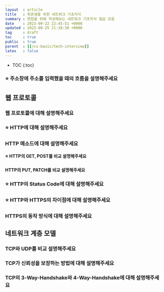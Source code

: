 ```yaml
---
layout  : article
title   : 취준생을 위한 네트워크 기초지식
summary : 면접을 위해 작성해보는 네트워크 기초지식 질답 모음
date    : 2023-09-22 22:45:51 +0900
updated : 2023-09-25 21:18:30 +0900
tag     : draft
toc     : true
public  : true
parent  : [[/cs-basic/tech-interview]]
latex   : false
---
```

* TOC
{:toc}

### ⭐ 주소창에 주소를 입력했을 때의 흐름을 설명해주세요

## 웹 프로토콜

### 웹 프로토콜에 대해 설명해주세요

### ⭐ HTTP에 대해 설명해주세요

### HTTP 메소드에 대해 설명해주세요

#### ⭐ HTTP의 GET, POST를 비교 설명해주세요

#### HTTP의 PUT, PATCH를 비교 설명해주세요

### ⭐ HTTP의 Status Code에 대해 설명해주세요

### ⭐ HTTP와 HTTPS의 차이점에 대해 설명해주세요

### HTTPS의 동작 방식에 대해 설명해주세요

## 네트워크 계층 모델

### TCP와 UDP를 비교 설명해주세요

### TCP가 신뢰성을 보장하는 방법에 대해 설명해주세요

### TCP의 3-Way-Handshake와 4-Way-Handshake에 대해 설명해주세요
